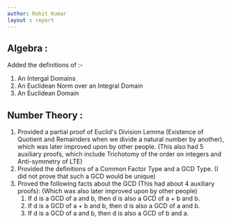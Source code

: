 ```yaml
---
author: Rohit Kumar
layout : report
---
```


## Algebra :

Added the definitions of :- 
  1) An Intergal Domains
  2) An Euclidean Norm over an Integral Domain
  3) An Euclidean Domain

## Number Theory :

  1) Provided a partial proof of Euclid's Division Lemma (Existence of Quotient and Remainders when we divide a natural number by another),      which was later improved upon by other people. (This also had 5 auxiliary proofs, which include Trichotomy of the order on integers        and Anti-symmetry of LTE)
  2) Provided the definitions of a Common Factor Type and a GCD Type. (I did not prove that such a GCD would be unique)
  3) Proved the following facts about the GCD (This had about 4 auxiliary proofs): (Which was also later improved upon by other people)
     1) If d is a GCD of a and b, then d is also a GCD of a + b and b.
     2) If d is a GCD of a + b and b, then d is also a GCD of a and b.
     3) If d is a GCD of a and b, then d is also a GCD of b and a.
  
  

